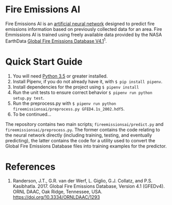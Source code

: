 # Fire Emissions AI

Fire Emissions AI is an [artificial neural network](https://en.wikipedia.org/wiki/Artificial_neural_network) designed to predict fire emissions information based on previously collected data for an area. Fire Emmissions AI is trained using freely available data provided by the NASA EarthData [Global Fire Emissions Database V4.1](https://daac.ornl.gov/cgi-bin/dsviewer.pl?ds_id=1293)<sup>1</sup>.

# Quick Start Guide

1. You will need [Python 3.5](https://www.python.org/downloads/) or greater installed.
2. Install Pipenv, if you do not already have it, with `$ pip install pipenv`.
3. Install dependencies for the project using `$ pipenv install`
4. Run the unit tests to ensure correct behavior `$ pipenv run python setup.py test`.
5. Run the preprocess.py with `$ pipenv run python fireemissionsai/preprocess.py GFED4.1s_2002.hdf5`.
6. To be continued...

The repository contains two main scripts; `fireemissionsai/predict.py` and `fireemissionsai/preprocess.py`. The former contains the code relating to the neural network directly (including training, testing, and eventually predicting), the latter contains the code for a utility used to convert the Global Fire Emissions Database files into training examples for the predictor.

# References

1. Randerson, J.T., G.R. van der Werf, L. Giglio, G.J. Collatz, and P.S. Kasibhatla. 2017. Global Fire Emissions Database, Version 4.1 (GFEDv4). ORNL DAAC, Oak Ridge, Tennessee, USA. https://doi.org/10.3334/ORNLDAAC/1293
